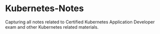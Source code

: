 # Kubernetes-Notes
Capturing all notes related to Certified Kubernetes Application Developer exam and other Kubernetes related materials.
